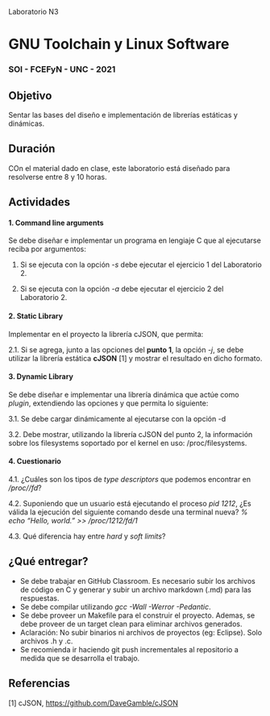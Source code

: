 Laboratorio N3
# GNU Toolchain y Linux Software
### SOI - FCEFyN - UNC - 2021


## Objetivo
Sentar las bases del diseño e implementación de librerías estáticas y dinámicas.


## Duración
COn el material dado en clase, este laboratorio está diseñado para resolverse entre 8 y 10 horas.


## Actividades
#### 1. Command line arguments


Se debe diseñar e implementar un programa en lengiaje C que al ejecutarse reciba por argumentos:

  1. Si se ejecuta con la opción _-s_ debe ejecutar el ejercicio 1 del Laboratorio 2.

  1. Si se ejecuta con la opción _-a_ debe ejecutar el ejercicio 2 del Laboratorio 2.



#### 2. Static Library

Implementar en el proyecto la librería cJSON, que permita:

  2.1. Si se agrega, junto a las opciones del **punto 1**, la opción _-j_, se debe utilizar la librería estática **cJSON** [1] y mostrar el resultado en dicho formato.
  
#### 3. Dynamic Library

Se debe diseñar e implementar una librería dinámica que actúe como _plugin_, extendiendo las opciones y que permita lo siguiente:

  3.1. Se debe cargar dinámicamente al ejecutarse con la opción -d
  
  3.2. Debe mostrar, utilizando la librería cJSON del punto 2, la información sobre los filesystems soportado por el kernel en uso: /proc/filesystems.
  
#### 4. Cuestionario

  4.1. ¿Cuáles son los tipos de _type descriptors_ que podemos encontrar en _/proc/<id>/fd_?
  
  4.2. Suponiendo que un usuario está ejecutando el proceso _pid 1212_, ¿Es válida la ejecución del siguiente comando desde una terminal nueva?
_% echo “Hello, world.” >> /proc/1212/fd/1_
  
  4.3. Qué diferencia hay entre _hard_ y _soft limits_?



## ¿Qué entregar?
- Se debe trabajar en GitHub Classroom. Es necesario subir los archivos de código en C y generar y subir un archivo markdown (.md) para las respuestas.
- Se debe compilar utilizando *gcc -Wall -Werror -Pedantic*.
- Se debe proveer un Makefile para el construir el proyecto. Ademas, se debe proveer de un target clean para eliminar archivos generados.
- Aclaración: No subir binarios ni archivos de proyectos (eg: Eclipse). Solo archivos .h y .c.
- Se recomienda ir haciendo git push incrementales al repositorio a medida que se desarrolla el trabajo.

## Referencias
[1] cJSON, https://github.com/DaveGamble/cJSON
